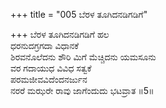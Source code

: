 +++
title = "005 ಬೆರಳ ತೂಗಿದನಡಿಗಡಿಗೆ"

+++
ಬೆರಳ ತೂಗಿದನಡಿಗಡಿಗೆ ಹಲ  
ಧರನುದಗ್ರಗದಾ ವಿಧಾನಕೆ  
ಶಿರವನೊಲೆದನು ಶೌರಿ ಮಿಗೆ ಮೆಚ್ಚಿದನು ಯಮಸೂನು  
ವರ ಗದಾಯುಧ ವಿವಿಧ ಸತ್ವಕೆ  
ಪರಮಜೀವವಿದೆಂದನರ್ಜುನ  
ನರರೆ ಮಝರೇ ರಾವು ಜಾಗೆಂದುದು ಭಟವ್ರಾತ     ॥5॥